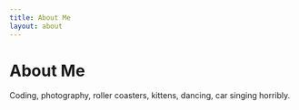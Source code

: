 ```yaml
---
title: About Me
layout: about
---
```


# About Me

Coding, photography, roller coasters, kittens, dancing, car singing horribly.